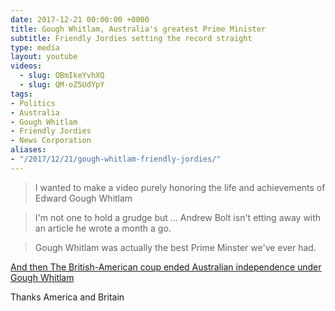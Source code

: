 ```yaml
---
date: 2017-12-21 00:00:00 +0000
title: Gough Whitlam, Australia's greatest Prime Minister
subtitle: Friendly Jordies setting the record straight
type: media
layout: youtube
videos:
  - slug: OBmIkeYvhXQ
  - slug: QM-oZ5UdYpY
tags:
- Politics
- Australia
- Gough Whitlam
- Friendly Jordies
- News Corporation
aliases:
- "/2017/12/21/gough-whitlam-friendly-jordies/"
---
```


> I wanted to make a video purely honoring the life and achievements of Edward Gough Whitlam

> I'm not one to hold a grudge but ... Andrew Bolt isn't etting away with an article he wrote a month a go.

> Gough Whitlam was actually the best Prime Minster we've ever had.

[And then The British-American coup ended Australian independence under Gough Whitlam](https://www.theguardian.com/commentisfree/2014/oct/23/gough-whitlam-1975-coup-ended-australian-independence)

Thanks America and Britain
